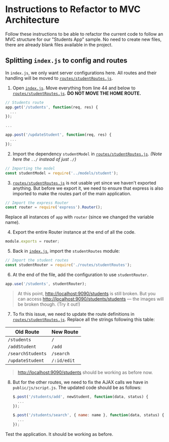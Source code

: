 # Instructions to Refactor to MVC Architecture

Follow these instructions to be able to refactor the current code to follow an MVC structure for our "Students App" sample. No need to create new files, there are already blank files available in the project.

## Splitting `index.js` to config and routes
In `index.js`, we only want server configurations here. All routes and their handling will be moved to [`routes/studentRoutes.js`](routes/studentRoutes.js).

1. Open [`index.js`](index.js). Move everything from line 44 and below to [`routes/studentRoutes.js`](routes/studentRoutes.js). **DO NOT MOVE THE HOME ROUTE.**
  ```JavaScript
  // Students route
  app.get('/students', function(req, res) {
    ...
  });

  ...

  app.post('/updateStudent', function(req, res) {
    ...
  });
  ```
2. Import the dependency `studentModel` in [`routes/studentRoutes.js`](routes/studentRoutes.js). _(Note here the `../` instead of just `./`)_
  ```JavaScript
  // Importing the model
  const studentModel = require('../models/student');
  ```

3. [`routes/studentRoutes.js`](routes/studentRoutes.js) is not usable yet since we haven't exported anything. But before we export it, we need to ensure that express is also imported to make the routes part of the main application.
  ```JavaScript
  // Import the express Router
  const router = require('express').Router();
  ```

  Replace all instances of `app` with `router` (since we changed the variable name).

4. Export the entire Router instance at the end of all the code.
  ```JavaScript
  module.exports = router;
  ```

5. Back in [`index.js`](index.js), import the `studentRoutes` module:
  ```JavaScript
  // Import the student routes
  const studentRouter = require('./routes/studentRoutes');
  ```
6. At the end of the file, add the configuration to use `studentRouter`.
  ```JavaScript
  app.use('/students', studentRouter);
  ```

  > At this point, [http://localhost:9090/students](http://localhost:9090/students) is still broken. But you can access [http://localhost:9090/students/students](http://localhost:9090/students/students) — the images will be broken though. (Try it out!)

7. To fix this issue, we need to update the route definitions in [`routes/studentRoutes.js`](routes/studentRoutes.js). Replace all the strings following this table:

  Old Route         | New Route
  ------------------|------------
  `/students`       | `/`
  `/addStudent`     | `/add`
  `/searchStudents` | `/search`
  `/updateStudent`  | `/:id/edit`

  > [http://localhost:9090/students](http://localhost:9090/students) should be working as before now.

8. But for the other routes, we need to fix the AJAX calls we have in `public/js/script.js`. The updated code should be as follows:
    ```JavaScript
    $.post('/students/add', newStudent, function(data, status) {
      ...
    });

    $.post('/students/search', { name: name }, function(data, status) {
      ...
    });
    ```

Test the application. It should be working as before.
